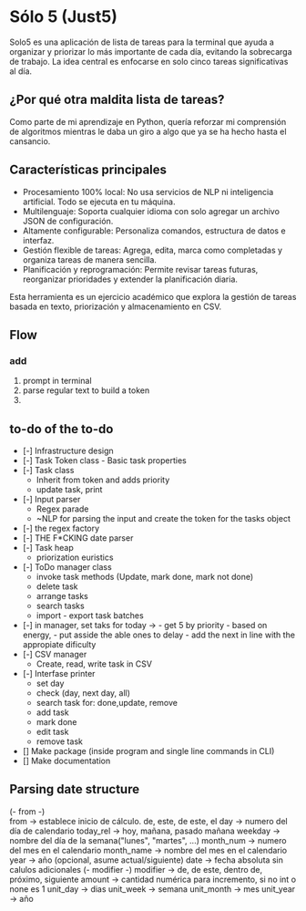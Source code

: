 # Sólo 5 (Just5)

Solo5 es una aplicación de lista de tareas para la terminal que ayuda a organizar y priorizar lo más importante de cada día, evitando la sobrecarga de trabajo. La idea central es enfocarse en solo cinco tareas significativas al día.

## ¿Por qué otra maldita lista de tareas?

Como parte de mi aprendizaje en Python, quería reforzar mi comprensión de algoritmos mientras le daba un giro a algo que ya se ha hecho hasta el cansancio.

## Características principales

- Procesamiento 100% local: No usa servicios de NLP ni inteligencia artificial. Todo se ejecuta en tu máquina.
- Multilenguaje: Soporta cualquier idioma con solo agregar un archivo JSON de configuración.
- Altamente configurable: Personaliza comandos, estructura de datos e interfaz.
- Gestión flexible de tareas: Agrega, edita, marca como completadas y organiza tareas de manera sencilla.
- Planificación y reprogramación: Permite revisar tareas futuras, reorganizar prioridades y extender la planificación diaria.

Esta herramienta es un ejercicio académico que explora la gestión de tareas basada en texto, priorización y almacenamiento en CSV.

## Flow

### add

1. prompt in terminal
2. parse regular text to build a token
3.

## to-do of the to-do

- [-] Infrastructure design
- [-] Task Token class
        - Basic task properties
- [-] Task class
  - Inherit from token and adds priority
  - update task, print
- [-] Input parser
  - Regex parade
  - ~NLP for parsing the input and create the token for the tasks object
- [-] the regex factory
- [-] THE F*CKING date parser
- [-] Task heap
  - priorization euristics
- [-] ToDo manager class
  - invoke task methods (Update, mark done, mark not done)
  - delete task
  - arrange tasks
  - search tasks
  - import - export task batches
- [-] in manager, set taks for today ->
      - get 5 by priority
      - based on energy,
      - put asside the able ones to delay
      - add the next in line with the appropiate dificulty
- [-] CSV manager
  - Create, read, write task in CSV
- [-] Interfase printer
  - set day
  - check (day, next day, all)
  - search task for: done,update, remove
  - add task
  - mark done
  - edit task
  - remove task
- [] Make package (inside program and single line commands in CLI)
- [] Make documentation

## Parsing date structure

(- from -)  
from        -> establece inicio de cálculo. de, este, de este, el
day         -> numero del día de calendario
today_rel   -> hoy, mañana, pasado mañana
weekday     -> nombre del día de la semana("lunes", "martes", ...)
month_num   -> numero del mes en el calendario
month_name  -> nombre del mes en el calendario
year        -> año (opcional, asume actual/siguiente)
date        -> fecha absoluta sin calulos adicionales
(- modifier -)
modifier    -> de, de este, dentro de, próximo, siguiente
amount      -> cantidad numérica para incremento, si no int o none es 1
unit_day    -> dias
unit_week   -> semana
unit_month  -> mes
unit_year   -> año
